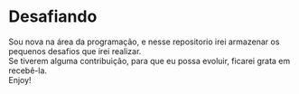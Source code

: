 # Desafiando
Sou nova na área da programação, e nesse repositorio irei armazenar os pequenos desafios que irei realizar.<br>
Se tiverem alguma contribuição, para que eu possa evoluir, ficarei grata em recebê-la.<br>
Enjoy!
